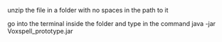 unzip the file in a folder with no spaces in the path to it

go into the terminal inside the folder and type in the command java -jar Voxspell_prototype.jar
